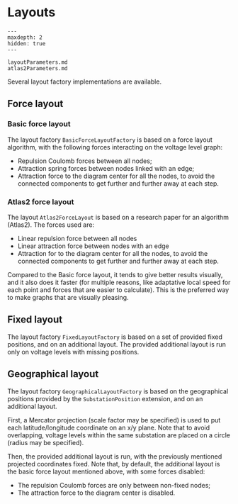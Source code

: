 # Layouts

```{toctree}
---
maxdepth: 2
hidden: true
---

layoutParameters.md
atlas2Parameters.md
```

Several layout factory implementations are available.

## Force layout

### Basic force layout
The layout factory `BasicForceLayoutFactory` is based on a force layout algorithm, with the following forces interacting on the voltage level graph:
- Repulsion Coulomb forces between all nodes;
- Attraction spring forces between nodes linked with an edge;
- Attraction force to the diagram center for all the nodes, to avoid the connected components to get further and further away at each step.

### Atlas2 force layout

The layout `Atlas2ForceLayout` is based on a research paper for an algorithm (Atlas2). The forces used are:
- Linear repulsion force between all nodes
- Linear attraction force between nodes with an edge
- Attraction for to the diagram center for all the nodes, to avoid the connected components to get further and further away at each step.

Compared to the Basic force layout, it tends to give better results visually, and it also does it faster (for multiple reasons, like adaptative local speed for each point and forces
that are easier to calculate). This is the preferred way to make graphs that are visually pleasing.

## Fixed layout
The layout factory `FixedLayoutFactory` is based on a set of provided fixed positions, and on an additional layout.
The provided additional layout is run only on voltage levels with missing positions.

## Geographical layout
The layout factory `GeographicalLayoutFactory` is based on the geographical positions provided by the `SubstationPosition` extension, and on an additional layout.

First, a Mercator projection (scale factor may be specified) is used to put each latitude/longitude coordinate on an x/y plane.
Note that to avoid overlapping, voltage levels within the same substation are placed on a circle (radius may be specified). 

Then, the provided additional layout is run, with the previously mentioned projected coordinates fixed.
Note that, by default, the additional layout is the basic force layout mentioned above, with some forces disabled:
- The repulsion Coulomb forces are only between non-fixed nodes;
- The attraction force to the diagram center is disabled.
